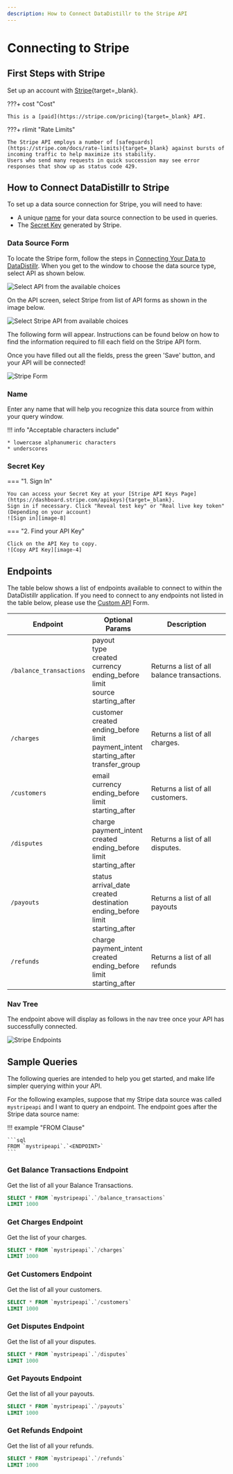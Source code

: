 ```yaml
---
description: How to Connect DataDistillr to the Stripe API
---
```


# Connecting to Stripe

## First Steps with Stripe
Set up an account with [Stripe](https://dashboard.stripe.com/register){target=_blank}.

???+ cost "Cost"

    This is a [paid](https://stripe.com/pricing){target=_blank} API. 


???+ rlimit "Rate Limits"

    The Stripe API employs a number of [safeguards](https://stripe.com/docs/rate-limits){target=_blank} against bursts of incoming traffic to help maximize its stability. 
    Users who send many requests in quick succession may see error responses that show up as status code 429.

## How to Connect DataDistillr to Stripe
To set up a data source connection for Stripe, you will need to have:

- A unique [name](#name) for your data source connection to be used in queries.
- The [Secret Key](#secret-key) generated by Stripe.



### Data Source Form

To locate the Stripe form, follow the steps in [Connecting Your Data to DataDistillr](../../). When you get to the window to choose the data source type, select API as shown below.&#x20;

![Select API from the available choices][image-5]

On the API screen, select Stripe from list of API forms as shown in the image below.

![Select Stripe API from available choices][image-6]

The following form will appear. Instructions can be found below on how to find the information required to fill each field on the Stripe API form.

Once you have filled out all the fields, press the green 'Save' button, and your API will be connected!

![Stripe Form][image-1]

### Name

Enter any name that will help you recognize this data source from within your query window. &#x20;

!!! info "Acceptable characters include"

    * lowercase alphanumeric characters
    * underscores

### Secret Key

=== "1. Sign In"

    You can access your Secret Key at your [Stripe API Keys Page](https://dashboard.stripe.com/apikeys){target=_blank}. 
    Sign in if necessary. Click "Reveal test key" or "Real live key token" (Depending on your account)
    ![Sign in][image-8]

=== "2. Find your API Key"

    Click on the API Key to copy.
    ![Copy API Key][image-4]


## Endpoints

The table below shows a list of endpoints available to connect to within the DataDistillr application. If you need to connect to any endpoints not listed in the table below, please use the [Custom API](custom-apis.md) Form.

| Endpoint                | Optional  Params                                                                                    | Description                                 |
|-------------------------|-----------------------------------------------------------------------------------------------------|---------------------------------------------|
| `/balance_transactions` | payout<br>type<br>created<br>currency<br>ending_before<br>limit<br>source<br>starting_after         | Returns a list of all balance transactions. |
| `/charges`              | customer<br>created<br>ending_before<br>limit<br>payment_intent<br>starting_after<br>transfer_group | Returns a list of all charges.              |
| `/customers`            | email<br>currency<br>ending_before<br>limit<br>starting_after                                       | Returns a list of all customers.            |
| `/disputes`             | charge<br>payment_intent<br>created<br>ending_before<br>limit<br>starting_after                     | Returns a list of all disputes.             |
| `/payouts`              | status<br>arrival_date<br>created<br>destination<br>ending_before<br>limit<br>starting_after        | Returns a list of all payouts               |
| `/refunds`              | charge<br>payment_intent<br>created<br>ending_before<br>limit<br>starting_after                     | Returns a list of all refunds               |


### Nav Tree

The endpoint above will display as follows in the nav tree once your API has successfully connected.

![Stripe Endpoints][image-3]

## Sample Queries

The following queries are intended to help you get started, and make life simpler querying within your API.

For the following examples, suppose that my Stripe data source was called `mystripeapi` and I want to query an endpoint. The endpoint goes after the Stripe data source name:

!!! example "FROM Clause"

    ```sql
    FROM `mystripeapi`.`<ENDPOINT>`
    ```

### Get Balance Transactions Endpoint

Get the list of all your Balance Transactions.

```sql
SELECT * FROM `mystripeapi`.`/balance_transactions`
LIMIT 1000
```

### Get Charges Endpoint

Get the list of your charges.

```sql
SELECT * FROM `mystripeapi`.`/charges`
LIMIT 1000
```

### Get Customers Endpoint

Get the list of all your customers.

```sql
SELECT * FROM `mystripeapi`.`/customers`
LIMIT 1000
```

### Get Disputes Endpoint

Get the list of all your disputes.

```sql
SELECT * FROM `mystripeapi`.`/disputes`
LIMIT 1000
```

### Get Payouts Endpoint

Get the list of all your payouts.

```sql
SELECT * FROM `mystripeapi`.`/payouts`
LIMIT 1000
```

### Get Refunds Endpoint

Get the list of all your refunds.
```sql
SELECT * FROM `mystripeapi`.`/refunds`
LIMIT 1000
```

[image-1]: ../../img/api/stripe/stripe-form.png
[image-2]: ../../img/api/datadog/datadog-application-key.png
[image-3]: ../../img/api/stripe/stripe-endpoints.png
[image-4]: ../../img/api/stripe/stripe-api-copy.png
[image-5]: ../../img/api/add-api.png
[image-6]: ../../img/api/stripe/stripe-select.png
[image-7]: ../../img/api/datadog/datadog-api-copy.png
[image-8]: ../../img/api/stripe/stripe-api.png
